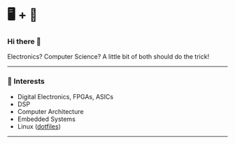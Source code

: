 # :desktop_computer: + :penguin:

### Hi there 👋

Electronics? Computer Science? A little bit of both should do the trick!

---

### :telescope: Interests

* Digital Electronics, FPGAs, ASICs
* DSP
* Computer Architecture
* Embedded Systems
* Linux ([dotfiles](https://github.com/CodePurble/dots))

---


